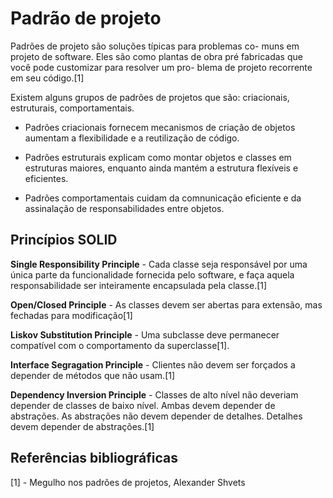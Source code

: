 # Padrão de projeto
Padrões de projeto são soluções típicas para problemas co-
muns em projeto de software. Eles são como plantas de obra
pré fabricadas que você pode customizar para resolver um pro-
blema de projeto recorrente em seu código.[1]

Existem alguns grupos de padrões de projetos que são: criacionais, estruturais, comportamentais.

* Padrões criacionais fornecem mecanismos de criação de objetos aumentam a flexibilidade e a reutilização de código.

* Padrões estruturais explicam como montar objetos e classes em estruturas maiores, enquanto ainda mantém a estrutura flexíveis e eficientes.

* Padrões comportamentais cuidam da comnunicação eficiente e da assinalação de responsabilidades entre objetos.

## Princípios SOLID
__Single Responsibility Principle__ - Cada classe seja responsável por uma única parte da funcionalidade fornecida pelo software, e faça aquela responsabilidade ser inteiramente encapsulada pela classe.[1]

__Open/Closed Principle__ - As classes devem ser abertas para extensão, mas fechadas para modificação[1]

__Liskov Substitution Principle__ - Uma subclasse deve permanecer compatível com o comportamento da superclasse[1].

__Interface Segragation Principle__ - Clientes não devem ser forçados a depender de métodos que não usam.[1]

__Dependency Inversion Principle__ - Classes de alto nível não deveriam depender de classes
de baixo nível. Ambas devem depender de abstrações. As
abstrações não devem depender de detalhes. Detalhes
devem depender de abstrações.[1]


## Referências bibliográficas
[1] - Megulho nos padrões de projetos, Alexander Shvets 